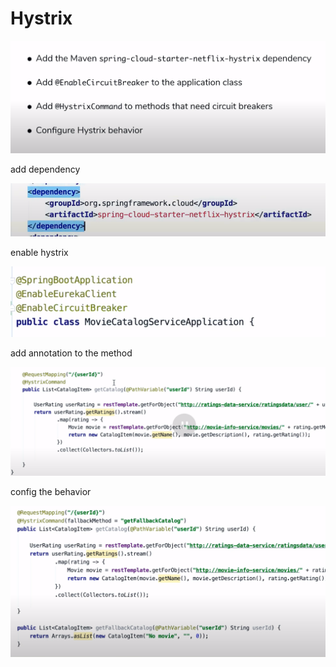 # Hystrix



![](../.gitbook/assets/image%20%28254%29.png)

add dependency

![](../.gitbook/assets/image%20%28250%29.png)

enable hystrix

![](../.gitbook/assets/image%20%28256%29.png)

add annotation to the method

![](../.gitbook/assets/image%20%28252%29.png)

config the behavior 

![](../.gitbook/assets/image%20%28255%29.png)

